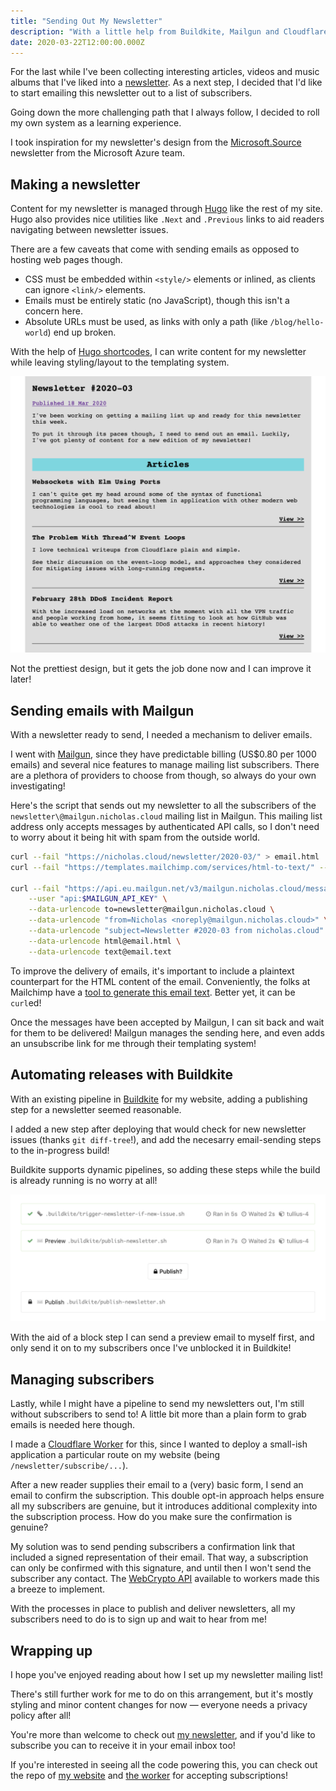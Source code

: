 ```yaml
---
title: "Sending Out My Newsletter"
description: "With a little help from Buildkite, Mailgun and Cloudflare!"
date: 2020-03-22T12:00:00.000Z
---
```


For the last while I've been collecting interesting articles, videos and music albums that I've liked into a [newsletter](/newsletter/). As a next step, I decided that I'd like to start emailing this newsletter out to a list of subscribers.

Going down the more challenging path that I always follow, I decided to roll my own system as a learning experience.

<!--more-->

I took inspiration for my newsletter's design from the [Microsoft.Source](https://azure.microsoft.com/en-us/resources/join-the-azure-developer-community/) newsletter from the Microsoft Azure team.

## Making a newsletter

Content for my newsletter is managed through [Hugo](https://gohugo.io) like the rest of my site. Hugo also provides nice utilities like `.Next` and `.Previous` links to aid readers navigating between newsletter issues.

There are a few caveats that come with sending emails as opposed to hosting web pages though.

-   CSS must be embedded within `<style/>` elements or inlined, as clients can ignore `<link/>` elements.
-   Emails must be entirely static (no JavaScript), though this isn't a concern here.
-   Absolute URLs must be used, as links with only a path (like `/blog/hello-world`) end up broken.

With the help of [Hugo shortcodes](https://gohugo.io/content-management/shortcodes/), I can write content for my newsletter while leaving styling/layout to the templating system.

![A screenshot of my newsletter, with a introductory paragraph and a collection of blog posts group under "Articles"](./newsletter.png)

Not the prettiest design, but it gets the job done now and I can improve it later!

## Sending emails with Mailgun

With a newsletter ready to send, I needed a mechanism to deliver emails.

I went with [Mailgun](https://mailgun.com), since they have predictable billing (US\$0.80 per 1000 emails) and several nice features to manage mailing list subscribers. There are a plethora of providers to choose from though, so always do your own investigating!

Here's the script that sends out my newsletter to all the subscribers of the `newsletter\@mailgun.nicholas.cloud` mailing list in Mailgun. This mailing list address only accepts messages by authenticated API calls, so I don't need to worry about it being hit with spam from the outside world.

```sh
curl --fail "https://nicholas.cloud/newsletter/2020-03/" > email.html
curl --fail "https://templates.mailchimp.com/services/html-to-text/" --data-urlencode html@email.html > email.text

curl --fail "https://api.eu.mailgun.net/v3/mailgun.nicholas.cloud/messages" \
    --user "api:$MAILGUN_API_KEY" \
    --data-urlencode to=newsletter@mailgun.nicholas.cloud \
    --data-urlencode "from=Nicholas <noreply@mailgun.nicholas.cloud>" \
    --data-urlencode "subject=Newsletter #2020-03 from nicholas.cloud" \
    --data-urlencode html@email.html \
    --data-urlencode text@email.text
```

To improve the delivery of emails, it's important to include a plaintext counterpart for the HTML content of the email. Conveniently, the folks at Mailchimp have a [tool to generate this email text](https://templates.mailchimp.com/resources/html-to-text/). Better yet, it can be `curl`ed!

Once the messages have been accepted by Mailgun, I can sit back and wait for them to be delivered! Mailgun manages the sending here, and even adds an unsubscribe link for me through their templating system!

## Automating releases with Buildkite

With an existing pipeline in [Buildkite](https://buildkite.com) for my website, adding a publishing step for a newsletter seemed reasonable.

I added a new step after deploying that would check for new newsletter issues (thanks `git diff-tree`!), and add the necesarry email-sending steps to the in-progress build!

Buildkite supports dynamic pipelines, so adding these steps while the build is already running is no worry at all!

![A set of steps in Buildkite, where the email to all the newsletter subscribers is only published if the "Publish?" confirmation step is unblocked](./buildkite-publishing.png)

With the aid of a block step I can send a preview email to myself first, and only send it on to my subscribers once I've unblocked it in Buildkite!

## Managing subscribers

Lastly, while I might have a pipeline to send my newsletters out, I'm still without subscribers to send to! A little bit more than a plain form to grab emails is needed here though.

I made a [Cloudflare Worker](https://workers.dev) for this, since I wanted to deploy a small-ish application a particular route on my website (being `/newsletter/subscribe/...`).

After a new reader supplies their email to a (very) basic form, I send an email to confirm the subscription. This double opt-in approach helps ensure all my subscribers are genuine, but it introduces additional complexity into the subscription process. How do you make sure the confirmation is genuine?

My solution was to send pending subscribers a confirmation link that included a signed representation of their email. That way, a subscription can only be confirmed with this signature, and until then I won't send the subscriber any contact. The [WebCrypto API](https://developer.mozilla.org/en-US/docs/Web/API/SubtleCrypto) available to workers made this a breeze to implement.

With the processes in place to publish and deliver newsletters, all my subscribers need to do is to sign up and wait to hear from me!

## Wrapping up

I hope you've enjoyed reading about how I set up my newsletter mailing list!

There's still further work for me to do on this arrangement, but it's mostly styling and minor content changes for now — everyone needs a privacy policy after all!

You're more than welcome to check out [my newsletter](/newsletter/), and if you'd like to subscribe you can to receive it in your email inbox too!

If you're interested in seeing all the code powering this, you can check out the repo of [my website](https://github.com/nchlswhttkr/website/) and [the worker](https://github.com/nchlswhttkr/workers#newsletter-subscription-form) for accepting subscriptions!

